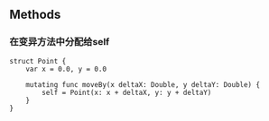 ## Methods

### 在变异方法中分配给self

```
struct Point {
	var x = 0.0, y = 0.0
	
	mutating func moveBy(x deltaX: Double, y deltaY: Double) {
		self = Point(x: x + deltaX, y: y + deltaY)
	}
}
```



